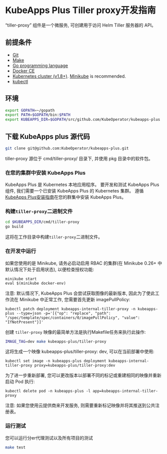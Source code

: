 # KubeApps Plus Tiller proxy开发指南

“tiller-proxy” 组件是一个微服务, 可创建用于访问 Helm Tiller 服务器的 API。

## 前提条件

- [Git](https://git-scm.com/)
- [Make](https://www.gnu.org/software/make/)
- [Go programming language](https://golang.org/dl/)
- [Docker CE](https://www.docker.com/community-edition)
- [Kubernetes cluster (v1.8+)](https://kubernetes.io/docs/setup/pick-right-solution/). [Minikube](https://github.com/kubernetes/minikbue) is recommended.
- [kubectl](https://kubernetes.io/docs/tasks/tools/install-kubectl/)

## 环境

```bash
export GOPATH=~/gopath
export PATH=$GOPATH/bin:$PATH
export KUBEAPPS_DIR=$GOPATH/src/github.com/KubeOperator/kubeapps-plus
```
## 下载 KubeApps plus 源代码

```bash
git clone git@github.com:KubeOperator/kubeapps-plus.git
```

tiller-proxy 源位于 cmd/tiller-proxy/ 目录下, 并使用 pkg 目录中的软件包。

### 在您的集群中安装 KubeApps Plus

KubeApps Plus 是 Kubernetes 本地应用程序。 要开发和测试 KubeApps Plus 组件, 我们需要一个已安装 KubeApps Plus 的 Kubernetes 集群。 遵循[KubeApps Plus安装指南](../../chart/README.md)在您的群集中安装 KubeApps Plus。

### 构建`tiller-proxy`二进制文件

```bash
cd $KUBEAPPS_DIR/cmd/tiller-proxy
go build
```

这将在工作目录中构建`tiller-proxy`二进制文件。

### 在开发中运行

如果您使用的是 Minikube, 请务必启动启用 RBAC 的集群(在 Minikube 0.26+ 中默认情况下处于启用状态), 以便检查授权功能: 

```
minikube start
eval $(minikube docker-env)
```

注意: 默认情况下, KubeApps Plus 会尝试获取图像的最新版本, 因此为了使此工作流在 Minikube 中正常工作, 您需要首先更新 imagePullPolicy: 

```
kubectl patch deployment kubeapps-internal-tiller-proxy -n kubeapps-plus --type=json -p='[{"op": "replace", "path": "/spec/template/spec/containers/0/imagePullPolicy", "value": "IfNotPresent"}]'
```

创建 `tiller-proxy` 映像的最简单方法是执行Makefile任务来执行此操作: 

```bash
IMAGE_TAG=dev make kubeapps-plus/tiller-proxy
```

这将生成一个映像 kubeapps-plus/tiller-proxy: dev, 可以在当前部署中使用: 

```
kubectl set image -n kubeapps-plus deployment kubeapps-internal-tiller-proxy proxy=kubeapps-plus/tiller-proxy:dev
```

为了进一步重新部署, 您可以更改版本以部署不同的标记或重建相同的映像并重新启动 Pod 执行: 

```
kubectl delete pod -n kubeapps-plus -l app=kubeapps-internal-tiller-proxy
```

注意: 如果您使用云提供商来开发服务, 则需要重新标记映像并将其推送到公共注册表。

### 运行测试

您可以运行分er代理测试以及所有项目的测试

```bash
make test
```
